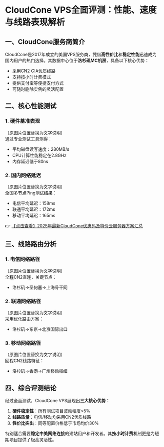 # CloudCone VPS全面评测：性能、速度与线路表现解析

## 一、CloudCone服务商简介
CloudCone是2017年成立的美国VPS服务商，凭借**高性价比**和**稳定性能**迅速成为国内用户的热门选择。其数据中心位于**洛杉矶MC机房**，具备以下核心优势：
- 采用CN2 GIA优质线路
- 支持按小时计费模式
- 提供支付宝等便捷支付方式
- 可随时删除实例的灵活配置

## 二、核心性能测试
### 1. 硬件基准表现
（原图片位置替换为文字说明）  
通过专业测试工具测得：
- 平均磁盘读写速度：280MB/s
- CPU计算性能稳定在2.8GHz
- 内存延迟低于80ns

### 2. 国内网络延迟
（原图片位置替换为文字说明）  
全国多节点Ping测试结果：
- 电信平均延迟：158ms
- 联通平均延迟：172ms 
- 移动平均延迟：165ms

👉 [【点击查看】2025年最新CloudCone优惠码及特价云服务器方案汇总](https://bit.ly/Cloudcone)

## 三、线路路由分析
### 1. 电信网络路径
（原图片位置替换为文字说明）  
全程CN2直连，关键节点：
- 洛杉矶→圣何塞→上海骨干网

### 2. 联通网络路径
（原图片位置替换为文字说明）  
采用优化路由方案：
- 洛杉矶→东京→北京国际出口

### 3. 移动网络路径
（原图片位置替换为文字说明）  
回程CN2线路特征：
- 洛杉矶→香港→广州移动枢纽

## 四、综合评测结论
经过全面测试，CloudCone VPS展现出**三大核心优势**：
1. **硬件稳定性**：所有测试项目波动幅度<5%
2. **线路质量**：电信/移动均采用CN2优质线路
3. **性价比突出**：同等配置价格低于市场均价30%

特别适合需要**稳定中美网络连接**的建站用户和开发者。其**按小时计费**机制更是为短期项目提供了极高灵活性。